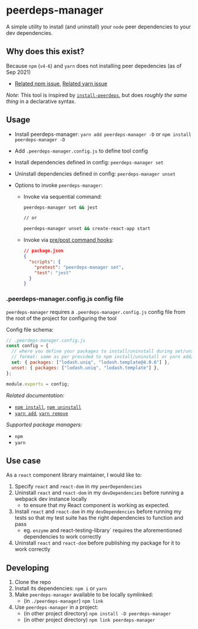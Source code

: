 # peerdeps-manager

A simple utility to install (and uninstall) your `node` peer dependencies to your dev dependencies.

## Why does this exist?

Because `npm` (`v4-6`) and `yarn` does not installing peer depedencies (as of Sep 2021)

- [Related npm issue](https://github.blog/2021-02-02-npm-7-is-now-generally-available/), [Related yarn issue](https://github.com/yarnpkg/yarn/issues/1503)

_Note_: This tool is inspired by [`install-peerdeps`](https://github.com/nathanhleung/install-peerdeps), but does _roughly the same thing_ in a declarative syntax.

## Usage

- Install peerdeps-manager: `yarn add peerdeps-manager -D` or `npm install peerdeps-manager -D`
- Add `.peerdeps-manager.config.js` to define tool config
- Install dependencies defined in config: `peerdeps-manager set`
- Uninstall dependencies defined in config: `peerdeps-manager unset`
- Options to invoke `peerdeps-manager`:

  - Invoke via sequential command:

    ```bash
    peerdeps-manager set && jest

    // or

    peerdeps-manager unset && create-react-app start
    ```

  - Invoke via [pre/post command hooks](https://docs.npmjs.com/cli/v7/using-npm/scripts#pre--post-scripts):

    ```json
    // package.json
    {
      "scripts": {
        "pretest": "peerdeps-manager set",
        "test": "jest"
      }
    }
    ```

### .peerdeps-manager.config.js config file

`peerdeps-manager` requires a `.peerdeps-manager.config.js` config file from the root of the project for configuring the tool

Config file schema:

```javascript
// .peerdeps-manager.config.js
const config = {
  // where you define your packages to install/uninstall during set/unset actions
  // format: same as per provided to npm install/uninstall or yarn add/remove to maximize compatibility
  set: { packages: ["lodash.uniq", "lodash.template@4.0.6"] },
  unset: { packages: ["lodash.uniq", "lodash.template"] },
};

module.exports = config;
```

_Related documentation:_

- [`npm install`](https://docs.npmjs.com/cli/v6/commands/npm-install), [`npm uninstall`](https://docs.npmjs.com/cli/v6/commands/npm-uninstall)
- [`yarn add`](https://yarnpkg.com/cli/add), [`yarn remove`](https://yarnpkg.com/cli/remove)

_Supported package managers:_

- `npm`
- `yarn`

## Use case

As a `react` component library maintainer, I would like to:

1. Specify `react` and `react-dom` in my `peerDependencies`
1. Uninstall `react` and `react-dom` in my `devDependencies` before running a webpack dev instance locally
   - to ensure that my React component is working as expected.
1. Install `react` and `react-dom` in my `devDependencies` before running my tests so that my test suite has the right dependencies to function and pass
   - eg. `enzyme` and react-testing-library` requires the aforementioned dependencies to work correctly
1. Uninstall `react` and `react-dom` before publishing my package for it to work correctly

## Developing

1. Clone the repo
1. Install its dependencies: `npm i` or `yarn`
1. Make `peerdeps-manager` available to be locally symlinked:
   - (in `./peerdeps-manager`) `npm link`
1. Use `peerdeps-manager` in a project:
   - (in other project directory) `npm install -D peerdeps-manager`
   - (in other project directory) `npm link peerdeps-manager`
